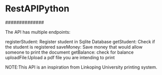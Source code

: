 # RestAPIPython
##############

The API has multiple endpoints:

registerStudent: Register student in Sqlite Database
getStudent: Check if the student is registered
saveMoney: Save money that would allow someone to print the document
getBalance: check for balance
uploadFile:Upload a pdf file you are intending to print

NOTE:This API is an inspiration from Linkoping University printing system.
